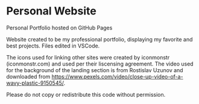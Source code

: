 # Personal Website
Personal Portfolio hosted on GitHub Pages

Website created to be my professional portfolio, displaying my favorite and best projects. Files edited in VSCode.

The icons used for linking other sites were created by iconmonstr (iconmonstr.com) and used per their liscensing agreement.
The video used for the background of the landing section is from Rostislav Uzunov and downloaded from https://www.pexels.com/video/close-up-video-of-a-wavy-plastic-9150545/.

Please do not copy or redistribute this code without permission. 
